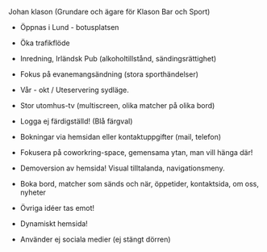 Johan klason (Grundare och ägare för Klason Bar och Sport)
- Öppnas i Lund - botusplatsen
- Öka trafikflöde
- Inredning, Irländsk Pub (alkoholtillstånd, sändingsrättighet)
- Fokus på evanemangsändning (stora sporthändelser)
- Vår - okt / Uteservering sydläge. 
- Stor utomhus-tv (multiscreen, olika matcher på olika bord)
- Logga ej färdigställd! (Blå färgval)
- Bokningar via hemsidan eller kontaktuppgifter (mail, telefon)
- Fokusera på coworkring-space, gemensama ytan, man vill hänga där! 

- Demoversion av hemsida! Visual tilltalanda, navigationsmeny.
- Boka bord, matcher som sänds och när, öppetider, kontaktsida, om oss, nyheter
- Övriga idéer tas emot! 
- Dynamiskt hemsida! 
- Använder ej sociala medier (ej stängt dörren)